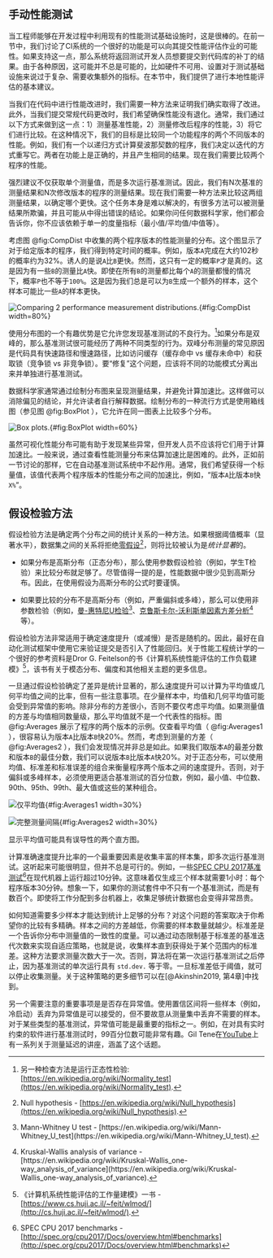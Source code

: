 

## 手动性能测试

当工程师能够在开发过程中利用现有的性能测试基础设施时，这是很棒的。在前一节中，我们讨论了CI系统的一个很好的功能是可以向其提交性能评估作业的可能性。如果支持这一点，那么系统将返回测试开发人员想要提交到代码库的补丁的结果。由于各种原因，这可能并不总是可能的，比如硬件不可用、设置对于测试基础设施来说过于复杂、需要收集额外的指标。在本节中，我们提供了进行本地性能评估的基本建议。

当我们在代码中进行性能改进时，我们需要一种方法来证明我们确实取得了改进。此外，当我们提交常规代码更改时，我们希望确保性能没有退化。通常，我们通过以下方式来做到这一点：1）测量基准性能，2）测量修改后程序的性能，3）将它们进行比较。在这种情况下，我们的目标是比较同一个功能程序的两个不同版本的性能。例如，我们有一个以递归方式计算斐波那契数的程序，我们决定以迭代的方式重写它。两者在功能上是正确的，并且产生相同的结果。现在我们需要比较两个程序的性能。

强烈建议不仅获取单个测量值，而是多次运行基准测试。因此，我们有N次基准的测量结果和N次修改版本的程序的测量结果。现在我们需要一种方法来比较这两组测量结果，以确定哪个更快。这个任务本身是难以解决的，有很多方法可以被测量结果所欺骗，并且可能从中得出错误的结论。如果你问任何数据科学家，他们都会告诉你，你不应该依赖于单一的度量指标（最小值/平均值/中值等）。

考虑图 @fig:CompDist 中收集的两个程序版本的性能测量的分布。这个图显示了对于给定版本的程序，我们得到特定时间的概率。例如，版本`A`完成在大约102秒的概率约为32%。诱人的是说`A`比`B`更快。然而，这只有一定的概率`P`才是真的。这是因为有一些`B`的测量比`A`快。即使在所有`B`的测量都比每个`A`的测量都慢的情况下，概率`P`也不等于`100%`。这是因为我们总是可以为`B`生成一个额外的样本，这个样本可能比一些`A`的样本更快。

![Comparing 2 performance measurement distributions.](../../img/measurements/CompDist2.png){#fig:CompDist width=80%}

使用分布图的一个有趣优势是它允许您发现基准测试的不良行为。[^3]如果分布是双峰的，那么基准测试很可能经历了两种不同类型的行为。双峰分布测量的常见原因是代码具有快速路径和慢速路径，比如访问缓存（缓存命中 vs 缓存未命中）和获取锁（竞争锁 vs 非竞争锁）。要“修复”这个问题，应该将不同的功能模式分离出来并单独进行基准测试。

数据科学家通常通过绘制分布图来呈现测量结果，并避免计算加速比。这样做可以消除偏见的结论，并允许读者自行解释数据。绘制分布的一种流行方式是使用箱线图（参见图 @fig:BoxPlot ），它允许在同一图表上比较多个分布。

![Box plots.](../../img/measurements/BoxPlot2.jpg){#fig:BoxPlot width=60%}

虽然可视化性能分布可能有助于发现某些异常，但开发人员不应该将它们用于计算加速比。一般来说，通过查看性能测量分布来估算加速比是困难的。此外，正如前一节讨论的那样，它在自动基准测试系统中不起作用。通常，我们希望获得一个标量值，该值代表两个程序版本的性能分布之间的加速比，例如，“版本`A`比版本`B`快`X%`”。



## 假设检验方法

假设检验方法是确定两个分布之间的统计关系的一种方法。如果根据阈值概率（显著水平），数据集之间的关系将拒绝[零假设](https://en.wikipedia.org/wiki/Null_hypothesis)[^6]，则将比较被认为是*统计显著*的。

- 如果分布是高斯分布（正态分布），那么使用参数假设检验（例如，学生T检验）来比较分布就足够了。尽管值得一提的是，性能数据中很少见到高斯分布。因此，在使用假设为高斯分布的公式时要谨慎。

- 如果要比较的分布不是高斯分布（例如，严重偏斜或多峰），那么可以使用非参数检验（例如，[曼-惠特尼U检验[^8]](https://en.wikipedia.org/wiki/Mann–Whitney_U_test)、[克鲁斯卡尔-沃利斯单因素方差分析[^9]](https://en.wikipedia.org/wiki/Kruskal–Wallis_one-way_analysis_of_variance)等）。

假设检验方法非常适用于确定速度提升（或减慢）是否是随机的。因此，最好在自动化测试框架中使用它来验证提交是否引入了性能回归。关于性能工程统计学的一个很好的参考资料是Dror G. Feitelson的书《计算机系统性能评估的工作负载建模》[^12]，该书有关于模态分布、偏度和其他相关主题的更多信息。

一旦通过假设检验确定了差异是统计显著的，那么速度提升可以计算为平均值或几何平均值之间的比率，但有一些注意事项。在少量样本中，均值和几何平均值可能会受到异常值的影响。除非分布的方差很小，否则不要仅考虑平均值。如果测量值的方差与均值相同数量级，那么平均值就不是一个代表性的指标。图 @fig:Averages 展示了程序的两个版本的示例。仅查看平均值（ @fig:Averages1 ），很容易认为版本`A`比版本`B`快20%。然而，考虑到测量的方差（ @fig:Averages2 ），我们会发现情况并非总是如此。如果我们取版本`A`的最差分数和版本`B`的最佳分数，我们可以说版本`B`比版本`A`快20%。对于正态分布，可以使用均值、标准差和标准误差的组合来衡量程序两个版本之间的速度提升。否则，对于偏斜或多峰样本，必须使用更适合基准测试的百分位数，例如，最小值、中位数、90th、95th、99th、最大值或这些的某种组合。

<div id="fig:Averages">

![仅平均值](../../img/measurements/Averages1.png){#fig:Averages1 width=30%}

![完整测量间隔](../../img/measurements/Averages2.png){#fig:Averages2 width=30%}

显示平均值可能具有误导性的两个直方图。
</div>


计算准确速度提升比率的一个最重要因素是收集丰富的样本集，即多次运行基准测试。这听起来可能很明显，但并不总是可行的。例如，一些[SPEC CPU 2017基准测试](http://spec.org/cpu2017/Docs/overview.html#benchmarks)[^1]在现代机器上运行超过10分钟。这意味着仅生成三个样本就需要1小时：每个程序版本30分钟。想象一下，如果你的测试套件中不只有一个基准测试，而是有数百个。即使将工作分配到多台机器上，收集足够统计数据也会变得非常昂贵。

如何知道需要多少样本才能达到统计上足够的分布？对这个问题的答案取决于你希望你的比较有多精确。样本之间的方差越低，你需要的样本数量就越少。标准差是一个告诉你分布中测量值的一致性的度量。可以通过动态限制基于标准差的基准迭代次数来实现自适应策略，也就是说，收集样本直到获得处于某个范围内的标准差。这种方法要求测量次数大于一次。否则，算法将在第一次运行基准测试之后停止，因为基准测试的单次运行具有 `std.dev.` 等于零。一旦标准差低于阈值，就可以停止收集测量。关于这种策略的更多细节可以在[@Akinshin2019, 第4章]中找到。

另一个需要注意的重要事项是是否存在异常值。使用置信区间将一些样本（例如，冷启动）丢弃为异常值是可以接受的，但不要故意从测量集中丢弃不需要的样本。对于某些类型的基准测试，异常值可能是最重要的指标之一。例如，在对具有实时约束的软件进行基准测试时，99百分位数可能非常有趣。Gil Tene在[YouTube](https://www.youtube.com/watch?v=lJ8ydIuPFeU)上有一系列关于测量延迟的讲座，涵盖了这个话题。

[^1]: SPEC CPU 2017 benchmarks - [http://spec.org/cpu2017/Docs/overview.html#benchmarks](http://spec.org/cpu2017/Docs/overview.html#benchmarks)
[^3]: 另一种检查方法是运行正态性检验: [https://en.wikipedia.org/wiki/Normality_test](https://en.wikipedia.org/wiki/Normality_test).
[^6]: Null hypothesis - [https://en.wikipedia.org/wiki/Null_hypothesis](https://en.wikipedia.org/wiki/Null_hypothesis).
[^8]: Mann-Whitney U test - [https://en.wikipedia.org/wiki/Mann-Whitney_U_test](https://en.wikipedia.org/wiki/Mann-Whitney_U_test).
[^9]: Kruskal-Wallis analysis of variance - [https://en.wikipedia.org/wiki/Kruskal-Wallis_one-way_analysis_of_variance](https://en.wikipedia.org/wiki/Kruskal-Wallis_one-way_analysis_of_variance).
[^12]: 《计算机系统性能评估的工作量建模》一书 - [https://www.cs.huji.ac.il/~feit/wlmod/](http://cs.huji.ac.il/~feit/wlmod/).

